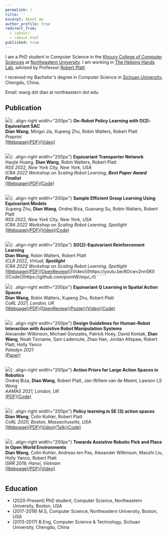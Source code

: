```yaml
---
permalink: /
title: ''
excerpt: About me
author_profile: true
redirect_from:
  - /about/
  - /about.html
published: true
---
```


I am a PhD student in Computer Science in the [Khoury College of Computer Sciences](https://www.khoury.northeastern.edu) at [Northeastern University](https://www.northeastern.edu). I am working in [The Helping Hands Lab](https://www2.ccs.neu.edu/research/helpinghands/), advised by Professor [Robert Platt](http://www.ccs.neu.edu/home/rplatt/).

I received my Bachelor's degree in Computer Science in [Sichuan University](http://www.scu.edu.cn), Chengdu, China.

Email: wang dot dian at northeastern dot edu

## Publication

![](images/rss22.png){: .align-right width="200px"}
**On-Robot Policy Learning with O(2)-Equivariant SAC**  
**Dian Wang**, Mingxi Jia, Xupeng Zhu, Robin Walters, Robert Platt  
*Preprint*  
[(Webpage)](https://pointw.github.io/equi_robot_page/)[(PDF)](https://arxiv.org/pdf/2203.04923.pdf)[(Video)](https://www.youtube.com/watch?v=HDYoOXMojkY)
` `  
` `  

![](images/equi_transporter.png){: .align-right width="200px"}
**Equivariant Transporter Network**  
Haojie Huang, **Dian Wang**, Robin Walters, Robert Platt  
*RSS 2022, New York City, New York, USA*  
*ICRA 2022 Workshop on Scaling Robot Learning,* ***Best Paper Award Finalist***  
[(Webpage)](https://haojhuang.github.io/etp_page/)[(PDF)](https://arxiv.org/pdf/2202.09400.pdf)[(Code)](https://github.com/HaojHuang/Equivariant-Transporter-Net)
` `  
` `  

![](images/rss_grasp.jpeg){: .align-right width="200px"}
**Sample Efficient Grasp Learning Using Equivariant Models**  
Xupeng Zhu, **Dian Wang**, Ondrej Biza, Guanang Su, Robin Walters, Robert Platt  
*RSS 2022, New York City, New York, USA*  
*ICRA 2022 Workshop on Scaling Robot Learning, Spotlight*  
[(Webpage)](https://zxp-s-works.github.io/equivariant_grasp_site/)[(PDF)](https://arxiv.org/pdf/2202.09468.pdf)[(Video)](https://youtu.be/0jaHpz3KQ7I)[(Code)](https://github.com/ZXP-S-works/SE2-equivariant-grasp-learning)
` `  
` `  

![](images/iclr22_sac.png){: .align-right width="200px"}
**SO(2)-Equivariant Reinforcement Learning**  
**Dian Wang**, Robin Walters, Robert Platt  
*ICLR 2022, Virtual,* ***Spotlight***  
*ICRA 2022 Workshop on Scaling Robot Learning, Spotlight*  
[(Webpage)](https://pointw.github.io/equi_rl_page/)[(PDF)](https://arxiv.org/pdf/2203.04439.pdf)[(OpenReview)](https://openreview.net/forum?id=7F9cOhdvfk_)[(Video)](https://youtu.be/8Ocwv2nnSKI)[(Code)](https://github.com/pointW/equi_rl)
` `  
` `  

![](images/corl21.png){: .align-right width="200px"}
**Equivariant Q Learning in Spatial Action Spaces**  
**Dian Wang**, Robin Walters, Xupeng Zhu, Robert Platt  
*CoRL 2021, London, UK*  
[(Webpage)](https://pointw.github.io/equi_q_page/)[(PDF)](https://arxiv.org/pdf/2110.15443.pdf)[(OpenReview)](https://openreview.net/forum?id=IScz42A3iCI)[(Poster)](https://openreview.net/attachment?id=IScz42A3iCI&name=poster)[(Video)](https://www.youtube.com/watch?v=GtdpvjLHc_Q)[(Code)](https://github.com/pointW/equi_q_corl21)
` `  
` `  

![](images/Paladyn21.png){: .align-right width="200px"}
**Design Guidelines for Human-Robot Interaction with Assistive Robot Manipulation Systems**  
Alexander Wilkinson, Michael Gonzales, Patrick Hoey, David Kontak, **Dian Wang**, Noah Torname, Sam Laderoute, Zhao Han, Jordan Allspaw, Robert Platt, Holly Yanco  
*Paladyn 2021*  
[(Paper)](https://www.degruyter.com/document/doi/10.1515/pjbr-2021-0023/html)
` `  
` `  

![](images/aamas21.png){: .align-right width="200px"}
**Action Priors for Large Action Spaces in Robotics**  
Ondrej Biza, **Dian Wang**, Robert Platt, Jan-Willem van de Meent, Lawson LS Wong  
*AAMAS 2021, London, UK*  
[(PDF)](https://arxiv.org/pdf/2101.04178.pdf)[(Code)](https://github.com/ondrejba/action_priors)
` `  
` `  

![](images/asrse3.png){: .align-right width="200px"}
**Policy learning in SE (3) action spaces**  
**Dian Wang**, Colin Kohler, Robert Platt  
*CoRL 2020, Boston, Massachusetts, USA*  
[(Webpage)](https://pointw.github.io/asrse3-page/)[(PDF)](https://arxiv.org/pdf/2010.02798.pdf)[(Video)](https://youtu.be/FiHoIF1oLZs)[(Talk)](https://youtu.be/W0UQMntqaog)[(Code)](https://github.com/pointW/asrse3_corl20)
` `  
` `  

![](images/scooter.png){: .align-right width="200px"}
**Towards Assistive Robotic Pick and Place in Open World Environments**  
**Dian Wang**, Colin Kohler, Andreas ten Pas, Alexander Wilkinson, Maozhi Liu, Holly Yanco, Robert Platt  
*ISRR 2019, Hanoi, Vietnam*  
[(Webpage)](https://pointw.github.io/scooter-page/)[(PDF)](https://arxiv.org/pdf/1809.09541.pdf)[(Video)](https://www.youtube.com/watch?v=ZimZlsJTaTU)
` `  
` `  

## Education
+ (2020-Present) PhD student, Computer Science, Northeastern University, Boston, USA
+ (2017-2019) M.S, Computer Science, Northeastern University, Boston, USA
+ (2013-2017) B.Eng, Computer Science & Technology, Sichuan University, Chengdu, China
